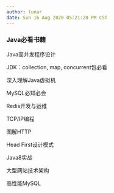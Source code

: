 ```yaml
---
author: lunar
date: Sun 16 Aug 2020 05:21:28 PM CST
---
```


### Java必看书籍

Java高并发程序设计

JDK：collection, map, concurrent包必看

深入理解Java虚拟机

MySQL必知必会

Redis开发与运维

TCP/IP编程

图解HTTP

Head First设计模式

Java8实战

大型网站技术架构

高性能MySQL
